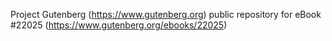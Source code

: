 Project Gutenberg (https://www.gutenberg.org) public repository for eBook #22025 (https://www.gutenberg.org/ebooks/22025)
